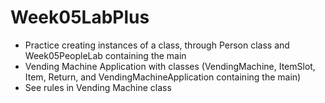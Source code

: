 ﻿# Week05LabPlus
- Practice creating instances of a class, through Person class and Week05PeopleLab containing the main
- Vending Machine Application with classes (VendingMachine, ItemSlot, Item, Return, and VendingMachineApplication containing the main)
- See rules in Vending Machine class
